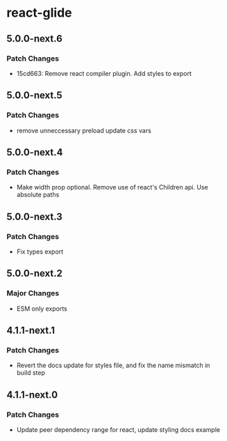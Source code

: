 # react-glide

## 5.0.0-next.6

### Patch Changes

- 15cd663: Remove react compiler plugin. Add styles to export

## 5.0.0-next.5

### Patch Changes

- remove unneccessary preload update css vars

## 5.0.0-next.4

### Patch Changes

- Make width prop optional. Remove use of react's Children api. Use absolute paths

## 5.0.0-next.3

### Patch Changes

- Fix types export

## 5.0.0-next.2

### Major Changes

- ESM only exports

## 4.1.1-next.1

### Patch Changes

- Revert the docs update for styles file, and fix the name mismatch in build step

## 4.1.1-next.0

### Patch Changes

- Update peer dependency range for react, update styling docs example
